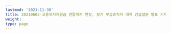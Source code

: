 ```yaml
---
lastmod: '2021-11-30'
title: 20210602-고용유지지원금 연말까지 연장, 장기 무급휴직자 대책 긴급설문 발표 기자회견
weight: 
type: page
---
```

